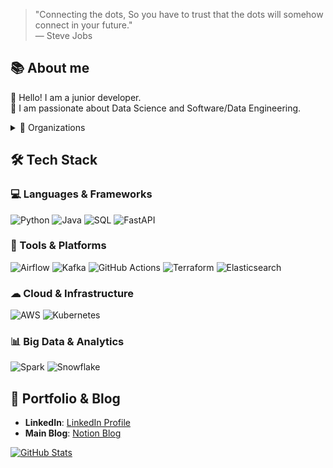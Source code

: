 > "Connecting the dots, So you have to trust that the dots will somehow connect in your future."  
> — Steve Jobs  

## 📚 About me  
👋 Hello! I am a junior developer.  
🌱 I am passionate about Data Science and Software/Data Engineering.  

<details>
  <summary>🏢 Organizations</summary>
  
  - **BITAMIN** (Big Data Analysis Union Club): 7th management team, 8th member  
  - **HUFS LikeLion** (SW Union Club): 10th member  
  - **BOAZ** (Big Data Analysis Union Club): 20th Engineering member  
  - **Programmers (Grepp) - Data Engineering Dev Course Track**: 1st cohort  
  - **AUSG (AWSKRUG University Student Group)**: 7th member, 8th management team  
  - **Cloud Club**: 4th, 5th, and 6th member  
</details>

## 🛠 Tech Stack  

### 💻 Languages & Frameworks  
![Python](https://img.shields.io/badge/Python-3776AB?style=for-the-badge&logo=python&logoColor=white)
![Java](https://img.shields.io/badge/Java-ED8B00?style=for-the-badge&logo=openjdk&logoColor=white)
![SQL](https://img.shields.io/badge/SQL-%23CC2927.svg?style=for-the-badge&logo=microsoft-sql-server&logoColor=white)
![FastAPI](https://img.shields.io/badge/FastAPI-005571?style=for-the-badge&logo=fastapi)

### 🔧 Tools & Platforms  
![Airflow](https://img.shields.io/badge/Airflow-017CEE?style=for-the-badge&logo=apache-airflow&logoColor=white)
![Kafka](https://img.shields.io/badge/Apache%20Kafka-231F20?style=for-the-badge&logo=apache-kafka&logoColor=white)
![GitHub Actions](https://img.shields.io/badge/GitHub%20Actions-2088FF?style=for-the-badge&logo=github-actions&logoColor=white)
![Terraform](https://img.shields.io/badge/Terraform-623CE4?style=for-the-badge&logo=terraform&logoColor=white)
![Elasticsearch](https://img.shields.io/badge/Elasticsearch-005571?style=for-the-badge&logo=elasticsearch&logoColor=white)

### ☁ Cloud & Infrastructure  
![AWS](https://img.shields.io/badge/AWS-%23FF9900.svg?style=for-the-badge&logo=amazon-aws&logoColor=white)
![Kubernetes](https://img.shields.io/badge/Kubernetes-326CE5?style=for-the-badge&logo=kubernetes&logoColor=white)

### 📊 Big Data & Analytics  
![Spark](https://img.shields.io/badge/Apache%20Spark-E25A1C?style=for-the-badge&logo=apache-spark&logoColor=white)
![Snowflake](https://img.shields.io/badge/Snowflake-29B5E8?style=for-the-badge&logo=snowflake&logoColor=white)

## 👀 Portfolio & Blog  
- **LinkedIn**: [LinkedIn Profile](https://www.linkedin.com/in/yuki-hajun/)  
- **Main Blog**: [Notion Blog](https://yuki-dev-blog.notion.site/)  

<a href="https://github.com/HaJunYoo">
  <img align="center" src="https://github-readme-stats-sigma-five.vercel.app/api?username=HaJunYoo&show_icons=true&theme=radical" alt="GitHub Stats">
</a>
